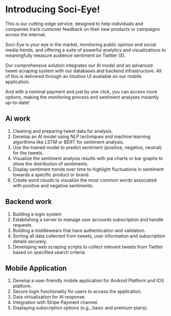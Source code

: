 # Introducing Soci-Eye!

This is our cutting-edge service, designed to help individuals and companies track customer feedback on their new products or campaigns across the internet.

Soci-Eye is your eye in the market, monitoring public opinion and social media trends, and offering a suite of powerful analytics and visualizations to meaningfully measure audience sentiment on Twitter (X).

Our comprehensive solution integrates our AI model and an advanced tweet-scraping system with our databases and backend infrastructure. All of this is delivered through an intuitive UI available on our mobile application.

And with a nominal payment and just by one click, you can access more options, making the monitoring process and sentiment analyses instantly up-to-date!

## Ai work
1. Cleaning and preparing tweet data for analysis.
2. Develop an AI model using NLP techniques and machine learning
algorithms like LSTM or BERT for sentiment analysis.
3. Use the trained model to predict sentiment (positive, negative,
neutral) for the tweets.
4. Visualize the sentiment analysis results with pie charts or bar
graphs to show the distribution of sentiments.
5. Display sentiment trends over time to highlight fluctuations in
sentiment towards a specific product or brand.
6. Create word clouds to visualize the most common words
associated with positive and negative sentiments.


## Backend work
1. Building a login system
2. Establishing a server to manage user accounts subscription and
handle requests.
3. Building a middlewears that have authentication and validation.
4. Sorting all data collected from tweets, user information and
subscription details securely.
5. Developing web scraping scripts to collect relevant tweets from
Twitter based on specified search criteria.

## Mobile Application
1. Develop a user-friendly mobile application for Android Platform
and IOS platform.
2. Secure login functionality for users to access the application.
3. Data virtualization for AI response.
4. Integration with Stripe Payment channel.
5. Displaying subscription options (e.g., basic and premium plans).
